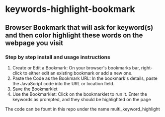 # keywords-highlight-bookmark

## Browser Bookmark that will ask for keyword(s) and then color highlight these words on the webpage you visit

### Step by step install and usage instructions

1. Create or Edit a Bookmark: On your browser's bookmarks bar, right-click to either edit an existing bookmark or add a new one.
2. Paste the Code as the Bookmark URL: In the bookmark's details, paste the JavaScript code into the URL or location field.
3. Save the Bookmarklet
4. Use the Bookmarklet: Click on the bookmarklet to run it. Enter the keywords as prompted, and they should be highlighted on the page

The code can be fount in this repo under the name multi_keyword_highlight
